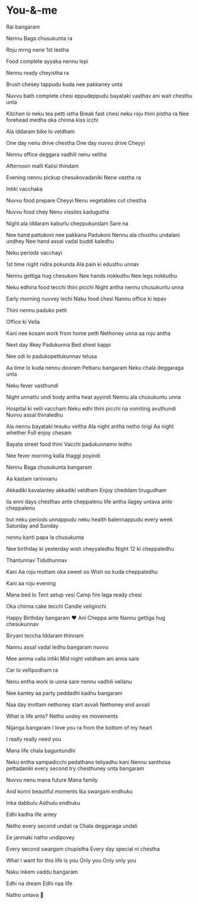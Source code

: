 # You-&-me


Rai bangaram 


Nennu Baga chusukunta ra 



Roju mrng nene 1st lestha 





Food complete ayyaka nennu lepi

Nennu ready cheyistha ra 

Brush chesey tappudu kuda nee pakkaney unta 



Nuvvu bath complete chesi eppudeppudu bayataki vasthav ani wait chesthu unta




Kitchen lo neku tea petti istha 
Break fast chesi neku roju thini pistha ra 
Nee forehead medha oka chinna kiss icchi 



Ala iddaram bike lo veldham 



One day nenu drive chestha 
One day nuvvu drive Cheyyi 



Nennu office deggara vadhili nenu veltha


Afternoon malli Kalisi thindam 


Evening nennu pickup chesukovadaniki 
Nene vastha ra 




Intiki vacchaka 


Nuvvu food prepare Cheyyi 
Nenu vegetables cut chestha 



Nuvvu food chey 
Nenu vissiles kadugutha 




Night ala iddaram kaburlu cheppukundam 
Sare na 



Nee hand pattukoni nee pakkana Padukoni 
Nennu ala chusthu undalani undhey 
Nee hand assal vadal buddi kaledhu 










Neku periods vacchayi 


1st time night nidra pokunda 
Ala pain ki edusthu unnav 



Nennu gettiga hug chesukoni 
Nee hands nokkuthu 
Nee legs nokkuthu 

Neku edhina food tecchi thini picchi 
Night antha nennu chusukuntu unna 



Early morning nuvvey lechi 
Naku food chesi 
Nannu office ki lepav 


Thini nennu paduko petti 

Office ki Vella 


Kani nee kosam  work from home petti 
Nethoney unna aa roju antha 



Next day 8key Padukunna 
Bed sheet kappi 

Nee odi lo padukopettukunnav telusa 



Aa time lo kuda nennu dooram Pettanu bangaram 
Neku chala deggaraga unta 








Neku fever vasthundi 

Night unnattu undi body antha heat ayyindi 
Nennu ala chusukuntu unna 



Hospital ki velli vaccham 
Neku edhi thini picchi na vomiting avuthundi 
Nuvvu assal thinaledhu 




Ala nennu bayataki tesuku veltha 
Ala night antha netho tirigi 
Aa night whether 
Full enjoy chesam

Bayata street food thini 
Vacchi padukunnamo ledho 

Nee fever morning kalla thaggi poyindi 





Nennu Baga chusukunta bangaram 

Aa kastam ranivvanu 



Akkadiki kavalantey akkadiki veldham 
Enjoy cheddam tirugudham 







ila enni days chesthav ante cheppalenu 
life antha ilagey untava ante cheppalenu 


but neku periods unnappudu 
neku health balennappudu 
every week Saturday and Sunday 

nennu kanti papa la chusukunta










Nee birthday ki yesterday wish cheyyaledhu 
Night 12 ki cheppaledhu 

Thantunnav 
Tiduthunnav 


Kani 
Aa roju mottam oka sweet oo 
Wish oo kuda cheppaledhu 



Kani aa roju evening 

Mana bed lo 
Tent setup vesi 
Camp fire laga ready chesi 


Oka chinna cake tecchi 
Candle veliginchi 


Happy Birthday bangaram ❤️
Ani Cheppa ante 
Nannu gettiga hug chesukunnav 

Biryani teccha 
Iddaram thinnam 


Nannu assal vadal ledhu bangaram nuvvu 











Mee amma valla intiki 
Mid night veldham ani anna sare 

Car lo vellipodham ra 





Nenu entha work lo unna sare nennu vadhili vellanu 

Nee kantey aa party peddadhi kadhu bangaram 







Naa day mottam nethoney start avvali 
Nethoney end avvali 





What is life ante? 
Netho undey ee movements 



Nijanga bangaram 
I love you ra from the bottom of my heart 

I really really need you 



Mana life chala baguntundhi 



Neku entha sampadicchi pedathano teliyadhu kani 
Nennu santhosa pettadaniki every second try chesthuney unta bangaram 



Nuvvu nenu mana future 
Mana family 



And konni beautiful moments 
Ika swargam endhuku 


Inka dabbulu 
Asthulu endhuku





Edhi kadha life antey 


Netho every second undali ra 
Chala deggaraga undali 



Ee janmaki natho undipovey 



Every second swargam chupistha 
Every day special ni chestha 





What I want for this life is you 
Only you 
Only only you 


Naku Inkem vaddu bangaram 



Edhi na dream 
Edhi naa life 



Natho untava 🥺
